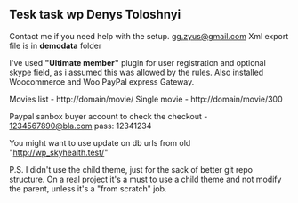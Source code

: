 ## Tesk task wp Denys Toloshnyi
Contact me if you need help with the setup. gg.zyus@gmail.com
Xml export file is in **demodata** folder

I've used **"Ultimate member"** plugin for user registration and optional skype field, as i assumed this was allowed by the rules. Also installed Woocommerce and Woo PayPal express Gateway.

Movies list - http://domain/movie/
Single movie - http://domain/movie/300

Paypal sanbox buyer account to check the checkout - 1234567890@bla.com pass: 12341234

You might want to use update on db urls from old "http://wp_skyhealth.test/"

P.S. I didn't use the child theme, just for the sack of better git repo structure. On a real project it's a must to use a child theme and not modify the parent, unless it's a "from scratch" job.